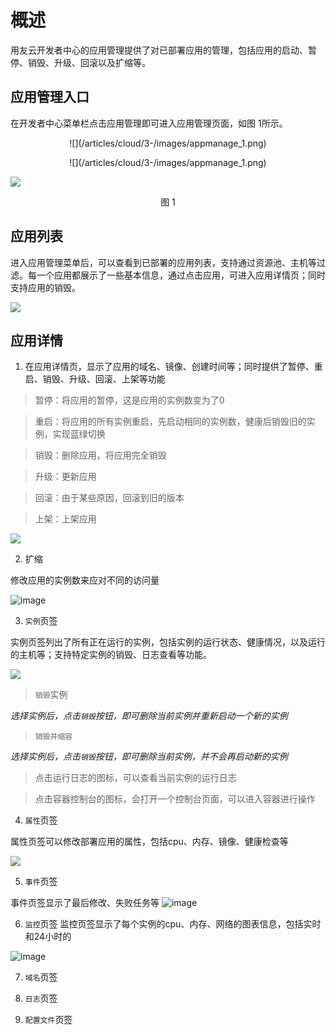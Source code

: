# 概述

用友云开发者中心的应用管理提供了对已部署应用的管理，包括应用的启动、暂停、销毁、升级、回滚以及扩缩等。

## 应用管理入口
在开发者中心菜单栏点击应用管理即可进入应用管理页面，如图 1所示。

<div align=center>  
![](/articles/cloud/3-/images/appmanage_1.png)  
</div>

<p align="center"> ![](/articles/cloud/3-/images/appmanage_1.png) </p>

<div style="align: center">
<img src="/articles/cloud/3-/images/appmanage_1.png"/>
</div>

<p align="center">图 1</p>

## 应用列表
进入应用管理菜单后，可以查看到已部署的应用列表，支持通过资源池、主机等过滤。每一个应用都展示了一些基本信息，通过点击应用，可进入应用详情页；同时支持应用的销毁。

![](/articles/cloud/3-/images/appmanage_2.png)

## 应用详情
1. 在应用详情页，显示了应用的域名、镜像、创建时间等；同时提供了暂停、重启、销毁、升级、回滚、上架等功能
> 暂停：将应用的暂停，这是应用的实例数变为了0

> 重启：将应用的所有实例重启，先启动相同的实例数，健康后销毁旧的实例，实现蓝绿切换

> 销毁：删除应用，将应用完全销毁

> 升级：更新应用

> 回滚：由于某些原因，回滚到旧的版本

> 上架：上架应用

![](/articles/cloud/3-/images/appmanage_3.png)

2. 扩缩

修改应用的实例数来应对不同的访问量

![image](/articles/cloud/3-/images/appmanage_4.png)

3. ```实例```页签

实例页签列出了所有正在运行的实例，包括实例的运行状态、健康情况，以及运行的主机等；支持特定实例的销毁、日志查看等功能。

![](/articles/cloud/3-/images/appmanage_5.png)

> ```销毁```实例

*选择实例后，点击```销毁```按钮，即可删除当前实例并重新启动一个新的实例*
> ```销毁并缩容```

*选择实例后，点击```销毁```按钮，即可删除当前实例，并不会再启动新的实例*
> 点击运行日志的图标，可以查看当前实例的运行日志

> 点击容器控制台的图标，会打开一个控制台页面，可以进入容器进行操作

4. ```属性```页签

属性页签可以修改部署应用的属性，包括cpu、内存、镜像、健康检查等

![](/articles/cloud/3-/images/appmanage_6.png)


5. ```事件```页签

事件页签显示了最后修改、失败任务等
![image](/articles/cloud/3-/images/appmanage_7.png)

6. ```监控```页签
监控页签显示了每个实例的cpu、内存、网络的图表信息，包括实时和24小时的

![image](/articles/cloud/3-/images/appmanage_8.png)

7. ```域名```页签

8. ```日志```页签

9. ```配置文件```页签
